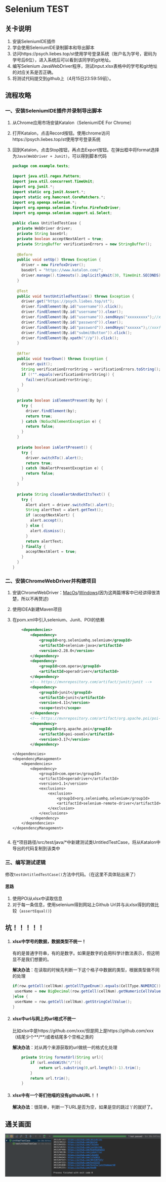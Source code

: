 # Selenium TEST

## 关卡说明

1. 安装SeleniumIDE插件
2. 学会使用SeleniumIDE录制脚本和导出脚本
3. 访问https://psych.liebes.top/st使用学号登录系统（账户名为学号，密码为学号后6位），进入系统后可以看到该同学的git地址。
4. 编写Selenium JavaWebDriver程序，测试input.xlsx表格中的学号和git地址的对应关系是否正确。
5. 将测试代码提交到github上（4月15日23:59:59前）。

## 流程攻略

### 一、安装SeleniumIDE插件并录制导出脚本

1. 从Chrome应用市场安装Katalon（SeleniumIDE For Chrome）

2. 打开Katalon，点击Record按钮。使用chrome访问https://psych.liebes.top/st使用学号登录系统

3. 回到Katalon，点击Stop按钮，再点击Export按钮。在弹出框中将format选择为`Java(WebDriver + Junit)`，可以得到脚本代码

   ```java
   package com.example.tests;

   import java.util.regex.Pattern;
   import java.util.concurrent.TimeUnit;
   import org.junit.*;
   import static org.junit.Assert.*;
   import static org.hamcrest.CoreMatchers.*;
   import org.openqa.selenium.*;
   import org.openqa.selenium.firefox.FirefoxDriver;
   import org.openqa.selenium.support.ui.Select;

   public class UntitledTestCase {
     private WebDriver driver;
     private String baseUrl;
     private boolean acceptNextAlert = true;
     private StringBuffer verificationErrors = new StringBuffer();

     @Before
     public void setUp() throws Exception {
       driver = new FirefoxDriver();
       baseUrl = "https://www.katalon.com/";
       driver.manage().timeouts().implicitlyWait(30, TimeUnit.SECONDS);
     }

     @Test
     public void testUntitledTestCase() throws Exception {
       driver.get("https://psych.liebes.top/st");
       driver.findElement(By.id("username")).click();
       driver.findElement(By.id("username")).clear();
       driver.findElement(By.id("username")).sendKeys("xxxxxxxxx");//xxxx代表用户名
       driver.findElement(By.id("password")).clear();
       driver.findElement(By.id("password")).sendKeys("xxxxxx");//xxx代表密码
       driver.findElement(By.id("submitButton")).click();
       driver.findElement(By.xpath("//p")).click();
     }

     @After
     public void tearDown() throws Exception {
       driver.quit();
       String verificationErrorString = verificationErrors.toString();
       if (!"".equals(verificationErrorString)) {
         fail(verificationErrorString);
       }
     }

     private boolean isElementPresent(By by) {
       try {
         driver.findElement(by);
         return true;
       } catch (NoSuchElementException e) {
         return false;
       }
     }

     private boolean isAlertPresent() {
       try {
         driver.switchTo().alert();
         return true;
       } catch (NoAlertPresentException e) {
         return false;
       }
     }

     private String closeAlertAndGetItsText() {
       try {
         Alert alert = driver.switchTo().alert();
         String alertText = alert.getText();
         if (acceptNextAlert) {
           alert.accept();
         } else {
           alert.dismiss();
         }
         return alertText;
       } finally {
         acceptNextAlert = true;
       }
     }
   }
   ```



### 二、安装ChromeWebDriver并构建项目

1. 安装ChromeWebDriver：[MacOs](https://www.jianshu.com/p/e137031bc7db)/[Windows](https://blog.csdn.net/u013360850/article/details/54962248)(因为这两篇博客中已经讲得很清楚，所以不再赘述)

2. 使用IDEA新建Maven项目

3. 在pom.xml中引入selenium、Junit、POI的依赖

   ```Xml
       <dependencies>
           <dependency>
               <groupId>org.seleniumhq.selenium</groupId>
               <artifactId>selenium-java</artifactId>
               <version>2.28.0</version>
           </dependency>
           <dependency>
               <groupId>com.opera</groupId>
               <artifactId>operadriver</artifactId>
           </dependency>
           <!-- https://mvnrepository.com/artifact/junit/junit -->
           <dependency>
               <groupId>junit</groupId>
               <artifactId>junit</artifactId>
               <version>4.11</version>
               <scope>test</scope>
           </dependency>
           <!-- https://mvnrepository.com/artifact/org.apache.poi/poi-ooxml -->
           <dependency>
               <groupId>org.apache.poi</groupId>
               <artifactId>poi-ooxml</artifactId>
               <version>3.17</version>
           </dependency>
   ```


       </dependencies>
       <dependencyManagement>
           <dependencies>
               <dependency>
                   <groupId>com.opera</groupId>
                   <artifactId>operadriver</artifactId>
                   <version>1.1</version>
                   <exclusions>
                       <exclusion>
                           <groupId>org.seleniumhq.selenium</groupId>
                           <artifactId>selenium-remote-driver</artifactId>
                       </exclusion>
                   </exclusions>
               </dependency>
           </dependencies>
       </dependencyManagement>
   ```

4. 在*项目路径/src/test/java/*中新建测试类UntitledTestCase，将从Katalon中导出的代码复制到该类中



### 三、编写测试逻辑

修改`testUntitledTestCase()`方法中代码。（在这里不具体贴出来了）

#### 思路

1. 使用POI从xlsx中读取信息
2. 对于每一条信息，使用selenium得到网站上Github Url并与从xlsx得到的做比较（`assertEqual()`)



## 坑！！！！！

1. #### xlsx中学号的数据，数据类型不统一！

   有的是普通字符串，有的是数字。如果是数字的会用科学计数法表示，但这明显不是我们想要的。

   **解决办法**：在读取的时候先判断一下这个格子中数据的类型，根据类型做不同的处理

   ```Java
   if(row.getCell(cellNum).getCellTypeEnum().equals(CellType.NUMERIC)){
   	userName = new BigDecimal(row.getCell(cellNum).getNumericCellValue()).toString();
   }else {
   	userName = row.getCell(cellNum).getStringCellValue();
   }
   ```

2. #### xlsx中url与网上的url格式不统一

   比如xlsx中是https://github.com/xxx/但是网上是https://github.com/xxx（结尾少个**/**)或者结尾多个空格之类的

   **解决办法**：对从两个来源获取的url做统一的格式化处理

   ```Java
       private String formatUrl(String url){
           if (url.endsWith("/")){
               return url.substring(0,url.length()-1).trim();
           }
           return url.trim();
       }
   ```

3. #### xlsx中有一个哥们他喵的没有githubURL！！

   **解决办法**：很简单，判断一下URL是否为空，如果是空的跳过丫的就好了。



## 通关画面

![](./result.png)